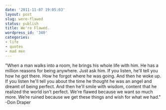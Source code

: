 ```yaml
---
date: '2011-11-07 19:05:03'
layout: post
slug: were-flawed
status: publish
title: We're Flawed.
wordpress_id: '340'
categories:
- life
- quotes
- mad men
---
```


"When a man walks into a room, he brings his whole life with him. He has a  million reasons for being anywhere. Just ask him. If you listen, he'll  tell you how he got there. How he forgot where he was going. And then he  woke up. If you listen he'll tell you about the time he thought he was  an angel and dreamt of being perfect. And then he'll smile with wisdom,  content that he realized the world isn't perfect. We're flawed because  we want so much more. We’re ruined because we get these things and wish for what we had." -Don Draper
